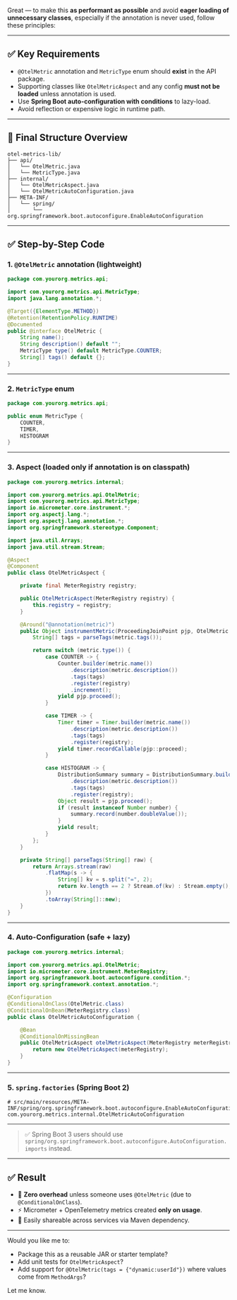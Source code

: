 Great — to make this **as performant as possible** and avoid **eager loading of unnecessary classes**, especially if the annotation is never used, follow these principles:

---

## ✅ Key Requirements

* `@OtelMetric` annotation and `MetricType` enum should **exist** in the API package.
* Supporting classes like `OtelMetricAspect` and any config **must not be loaded** unless annotation is used.
* Use **Spring Boot auto-configuration with conditions** to lazy-load.
* Avoid reflection or expensive logic in runtime path.

---

## 📁 Final Structure Overview

```
otel-metrics-lib/
├── api/
│   └── OtelMetric.java
│   └── MetricType.java
├── internal/
│   └── OtelMetricAspect.java
│   └── OtelMetricAutoConfiguration.java
├── META-INF/
│   └── spring/
│       └── org.springframework.boot.autoconfigure.EnableAutoConfiguration
```

---

## ✅ Step-by-Step Code

### 1. `@OtelMetric` annotation (lightweight)

```java
package com.yourorg.metrics.api;

import com.yourorg.metrics.api.MetricType;
import java.lang.annotation.*;

@Target({ElementType.METHOD})
@Retention(RetentionPolicy.RUNTIME)
@Documented
public @interface OtelMetric {
    String name();
    String description() default "";
    MetricType type() default MetricType.COUNTER;
    String[] tags() default {};
}
```

---

### 2. `MetricType` enum

```java
package com.yourorg.metrics.api;

public enum MetricType {
    COUNTER,
    TIMER,
    HISTOGRAM
}
```

---

### 3. Aspect (loaded only if annotation is on classpath)

```java
package com.yourorg.metrics.internal;

import com.yourorg.metrics.api.OtelMetric;
import com.yourorg.metrics.api.MetricType;
import io.micrometer.core.instrument.*;
import org.aspectj.lang.*;
import org.aspectj.lang.annotation.*;
import org.springframework.stereotype.Component;

import java.util.Arrays;
import java.util.stream.Stream;

@Aspect
@Component
public class OtelMetricAspect {

    private final MeterRegistry registry;

    public OtelMetricAspect(MeterRegistry registry) {
        this.registry = registry;
    }

    @Around("@annotation(metric)")
    public Object instrumentMetric(ProceedingJoinPoint pjp, OtelMetric metric) throws Throwable {
        String[] tags = parseTags(metric.tags());

        return switch (metric.type()) {
            case COUNTER -> {
                Counter.builder(metric.name())
                    .description(metric.description())
                    .tags(tags)
                    .register(registry)
                    .increment();
                yield pjp.proceed();
            }

            case TIMER -> {
                Timer timer = Timer.builder(metric.name())
                    .description(metric.description())
                    .tags(tags)
                    .register(registry);
                yield timer.recordCallable(pjp::proceed);
            }

            case HISTOGRAM -> {
                DistributionSummary summary = DistributionSummary.builder(metric.name())
                    .description(metric.description())
                    .tags(tags)
                    .register(registry);
                Object result = pjp.proceed();
                if (result instanceof Number number) {
                    summary.record(number.doubleValue());
                }
                yield result;
            }
        };
    }

    private String[] parseTags(String[] raw) {
        return Arrays.stream(raw)
            .flatMap(s -> {
                String[] kv = s.split("=", 2);
                return kv.length == 2 ? Stream.of(kv) : Stream.empty();
            })
            .toArray(String[]::new);
    }
}
```

---

### 4. Auto-Configuration (safe + lazy)

```java
package com.yourorg.metrics.internal;

import com.yourorg.metrics.api.OtelMetric;
import io.micrometer.core.instrument.MeterRegistry;
import org.springframework.boot.autoconfigure.condition.*;
import org.springframework.context.annotation.*;

@Configuration
@ConditionalOnClass(OtelMetric.class)
@ConditionalOnBean(MeterRegistry.class)
public class OtelMetricAutoConfiguration {

    @Bean
    @ConditionalOnMissingBean
    public OtelMetricAspect otelMetricAspect(MeterRegistry meterRegistry) {
        return new OtelMetricAspect(meterRegistry);
    }
}
```

---

### 5. `spring.factories` (Spring Boot 2)

```properties
# src/main/resources/META-INF/spring/org.springframework.boot.autoconfigure.EnableAutoConfiguration
com.yourorg.metrics.internal.OtelMetricAutoConfiguration
```

---

> ✅ Spring Boot 3 users should use `spring/org.springframework.boot.autoconfigure.AutoConfiguration.imports` instead.

---

## ✅ Result

* 🚀 **Zero overhead** unless someone uses `@OtelMetric` (due to `@ConditionalOnClass`).
* ⚡ Micrometer + OpenTelemetry metrics created **only on usage**.
* 🔌 Easily shareable across services via Maven dependency.

---

Would you like me to:

* Package this as a reusable JAR or starter template?
* Add unit tests for `OtelMetricAspect`?
* Add support for `@OtelMetric(tags = {"dynamic:userId"})` where values come from `MethodArgs`?

Let me know.
